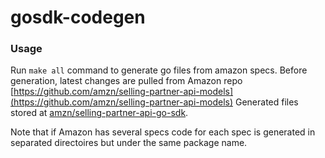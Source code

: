 # gosdk-codegen

### Usage

Run `make all` command to generate go files from amazon specs. Before generation, latest changes are pulled from Amazon repo [https://github.com/amzn/selling-partner-api-models](https://github.com/amzn/selling-partner-api-models) Generated files stored at [amzn/selling-partner-api-go-sdk](amzn/selling-partner-api-go-sdk). 

Note that if Amazon has several specs code for each spec is generated in separated directoires but under the same package name.